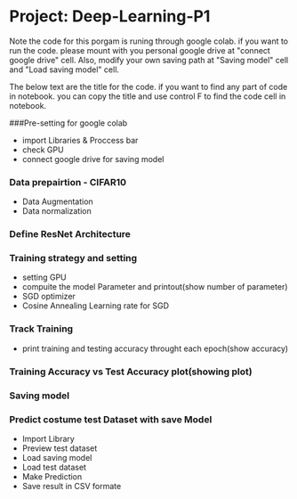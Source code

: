 # Project: Deep-Learning-P1

Note the code for this porgam is runing through google colab. if you want to run the code. please mount with you personal google drive at "connect google drive" cell. Also, modify your own saving path at "Saving model" cell and "Load saving model" cell. 

The below text are the title for the code. if you want to find any part of code in notebook. you can copy the title and use control F to find the code cell in notebook.


###Pre-setting for google colab
- import Libraries & Proccess bar
- check GPU
- connect google drive for saving model


### Data prepairtion - CIFAR10
- Data Augmentation
- Data normalization

### Define ResNet Architecture

### Training strategy and setting
- setting GPU
- compuite the model Parameter and printout(show number of parameter)
- SGD optimizer
- Cosine Annealing Learning rate for SGD

### Track Training
- print training and testing accuracy throught each epoch(show accuracy)

### Training Accuracy vs Test Accuracy plot(showing plot)

### Saving model

### Predict costume test Dataset with save Model 
- Import Library 
- Preview test dataset 
- Load saving model
- Load test dataset
- Make Prediction
- Save result in CSV formate
